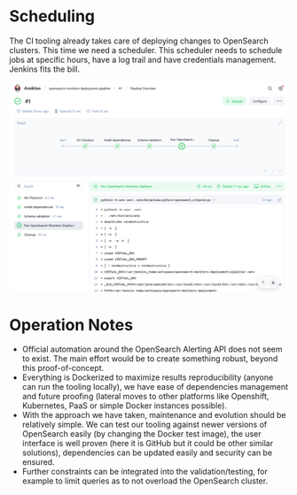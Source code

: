 # Scheduling
The CI tooling already takes care of deploying changes to OpenSearch clusters. This time we need a scheduler.
This scheduler needs to schedule jobs at specific hours, have a log trail and have credentials management. Jenkins fits the bill.

![scheduler](screenshots/scheduler_jenkins.png?raw=true)

# Operation Notes
- Official automation around the OpenSearch Alerting API does not seem to exist. The main effort would be to create something robust, beyond this proof-of-concept.
- Everything is Dockerized to maximize results reproducibility (anyone can run the tooling locally), we have ease of dependencies management and future proofing (lateral moves to other platforms like Openshift, Kubernetes, PaaS or simple Docker instances possible).
- With the approach we have taken, maintenance and evolution should be relatively simple. We can test our tooling against newer versions of OpenSearch easily (by changing the Docker test image), the user interface is well proven (here it is GitHub but it could be other similar solutions), dependencies can be updated easily and security can be ensured.
- Further constraints can be integrated into the validation/testing, for example to limit queries as to not overload the OpenSearch cluster.